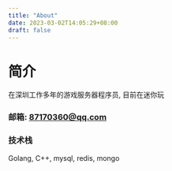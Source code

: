 ```yaml
---
title: "About"
date: 2023-03-02T14:05:29+08:00
draft: false
---
```


# 简介
在深圳工作多年的游戏服务器程序员, 目前在迷你玩
### 邮箱: 87170360@qq.com
### 技术栈
Golang, C++, mysql, redis, mongo


